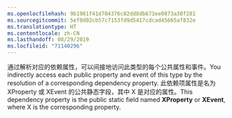 ```yaml
---
ms.openlocfilehash: 9b1981f41d704376c82dd8db673ee0873a30f281
ms.sourcegitcommit: 5ef0d02cb57c7153fd9d5417cdcad45665af832e
ms.translationtype: HT
ms.contentlocale: zh-CN
ms.lasthandoff: 08/29/2019
ms.locfileid: "71140296"
---
```

<span data-ttu-id="1f3b0-101">通过解析对应的依赖属性，可以间接地访问此类型的每个公共属性和事件。</span><span class="sxs-lookup"><span data-stu-id="1f3b0-101">You indirectly access each public property and event of this type by the resolution of a corresponding dependency property.</span></span> <span data-ttu-id="1f3b0-102">此依赖项属性是名为 XProperty  或 XEvent  的公共静态字段，其中 X 是对应的属性。</span><span class="sxs-lookup"><span data-stu-id="1f3b0-102">This dependency property is the public static field named **XProperty** or **XEvent**, where X is the corresponding property.</span></span>